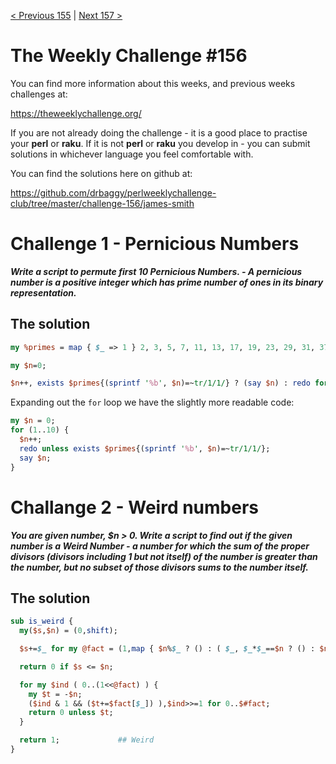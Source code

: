 [< Previous 155](https://github.com/drbaggy/perlweeklychallenge-club/tree/master/challenge-155/james-smith) |
[Next 157 >](https://github.com/drbaggy/perlweeklychallenge-club/tree/master/challenge-157/james-smith)
# The Weekly Challenge #156

You can find more information about this weeks, and previous weeks challenges at:

  https://theweeklychallenge.org/

If you are not already doing the challenge - it is a good place to practise your
**perl** or **raku**. If it is not **perl** or **raku** you develop in - you can
submit solutions in whichever language you feel comfortable with.

You can find the solutions here on github at:

https://github.com/drbaggy/perlweeklychallenge-club/tree/master/challenge-156/james-smith

# Challenge 1 - Pernicious Numbers

***Write a script to permute first 10 Pernicious Numbers. - A pernicious number is a positive integer which has prime number of ones in its binary representation.***

## The solution

```perl
my %primes = map { $_ => 1 } 2, 3, 5, 7, 11, 13, 17, 19, 23, 29, 31, 37;

my $n=0;

$n++, exists $primes{(sprintf '%b', $n)=~tr/1/1/} ? (say $n) : redo for 1..10;
```

Expanding out the `for` loop we have the slightly more readable code:

```perl
my $n = 0;
for (1..10) {
  $n++;
  redo unless exists $primes{(sprintf '%b', $n)=~tr/1/1/};
  say $n;
}
```

# Challange 2 - Weird numbers

***You are given number, $n > 0. Write a script to find out if the given number is a Weird Number - a number for which the sum of the proper divisors (divisors including 1 but not itself) of the number is greater than the number, but no subset of those divisors sums to the number itself.***

## The solution

```perl
sub is_weird {
  my($s,$n) = (0,shift);

  $s+=$_ for my @fact = (1,map { $n%$_ ? () : ( $_, $_*$_==$n ? () : $n/$_ ) } 2..sqrt($n));

  return 0 if $s <= $n;

  for my $ind ( 0..(1<<@fact) ) {
    my $t = -$n;
    ($ind & 1 && ($t+=$fact[$_]) ),$ind>>=1 for 0..$#fact;
    return 0 unless $t;
  }

  return 1;             ## Weird
}
```

